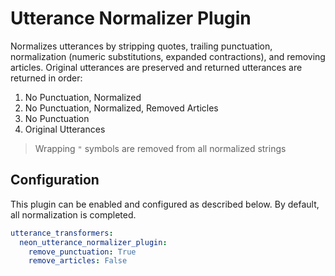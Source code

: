 # Utterance Normalizer Plugin
Normalizes utterances by stripping quotes, trailing punctuation, normalization 
(numeric substitutions, expanded contractions), and removing articles.
Original utterances are preserved and returned utterances are returned in order:
1. No Punctuation, Normalized
2. No Punctuation, Normalized, Removed Articles
3. No Punctuation
4. Original Utterances
> Wrapping `"` symbols are removed from all normalized strings
## Configuration
This plugin can be enabled and configured as described below. By default, all
normalization is completed.

```yaml
utterance_transformers:
  neon_utterance_normalizer_plugin:
    remove_punctuation: True
    remove_articles: False
```